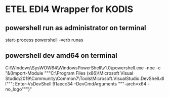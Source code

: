 # ETEL EDI4 Wrapper for KODIS

## powershell run as administrator on terminal
start-process powershell -verb runas
## powershell dev amd64 on terminal
C:\Windows\SysWOW64\WindowsPowerShell\v1.0\powershell.exe -noe -c "&{Import-Module """C:\Program Files (x86)\Microsoft Visual Studio\2019\Community\Common7\Tools\Microsoft.VisualStudio.DevShell.dll"""; Enter-VsDevShell 91aecc34 -DevCmdArguments """-arch=x64 -no_logo"""}"

